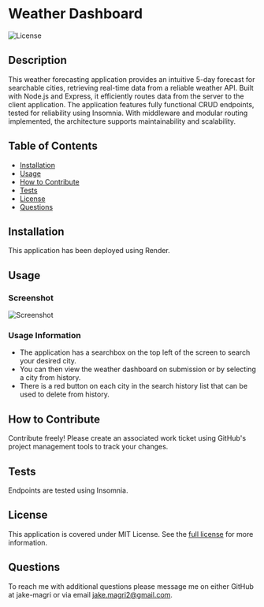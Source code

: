 # Weather Dashboard
![License](https://img.shields.io/badge/MIT%20License-purple)

## Description

This weather forecasting application provides an intuitive 5-day forecast for searchable cities, retrieving real-time data from a reliable weather API. Built with Node.js and Express, it efficiently routes data from the server to the client application. The application features fully functional CRUD endpoints, tested for reliability using Insomnia. With middleware and modular routing implemented, the architecture supports maintainability and scalability.

## Table of Contents

- [Installation](#installation)
- [Usage](#usage)
- [How to Contribute](#how-to-contribute)
- [Tests](#tests)
- [License](#license)
- [Questions](#questions)

## Installation

This application has been deployed using Render.

## Usage

### Screenshot
![Screenshot](assets/videos/weather-dashboard-screenshot.png)

### Usage Information
- The application has a searchbox on the top left of the screen to search your desired city. 
- You can then view the weather dashboard on submission or by selecting a city from history. 
- There is a red button on each city in the search history list that can be used to delete from history.

## How to Contribute

Contribute freely! Please create an associated work ticket using GitHub's project management tools to track your changes.

## Tests

Endpoints are tested using Insomnia.

## License 
This application is covered under MIT License.
See the [full license](https://opensource.org/licenses/MIT) for more information.

## Questions

To reach me with additional questions please message me on either GitHub at jake-magri or via email jake.magri2@gmail.com.
